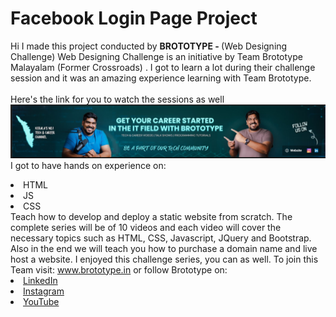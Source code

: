 # Facebook Login Page Project
Hi I made this project conducted by <b> BROTOTYPE -
</b> (Web Designing Challenge)
Web Designing Challenge is an initiative by Team Brototype Malayalam (Former Crossroads) . I got to
learn a lot during their challenge session and it was an amazing experience learning with Team Brototype.
<br><br>Here's the link for you to watch the sessions as well<br>
<a href="https://www.youtube.com/playlist?list=PLY-ecO2csVHfRMEmW_ltccnJcMtSGUKSk"> <img src="https://github.com/mohdshariks/Fblogin/blob/main/BRO.PNG"> </a>
<br>I got to have hands on experience on:
<li>HTML
<li>JS
<li>CSS
<br>Teach how to develop and deploy a static website from scratch. The complete series will be of 10 videos and each video will cover the necessary topics such as HTML, CSS, Javascript, JQuery and Bootstrap. Also in the end we will teach you how to purchase a domain name and live host a website.
I enjoyed this challenge series, you can as well. To join this Team  visit:
<a href="https://brototype.in/"> www.brototype.in</a>
or follow Brototype on:
<li><a href=
"https://www.linkedin.com/company/brototype">LinkedIn</a>
<li><a href=
"https://www.instagram.com/brototype.malayalam/">Instagram</a>
<li><a
href=
"https://www.youtube.com/c/BrototypeMalayalam">YouTube</a>
